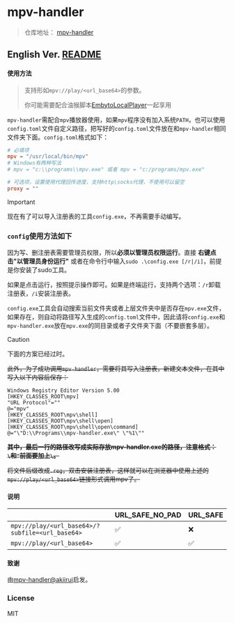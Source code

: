 # mpv-handler
> 仓库地址： [mpv-handler](https://github.com/Kosette/mpv-handler/)

## English Ver. [README](README_EN.md)

#### 使用方法

> 支持形如`mpv://play/<url_base64>`的参数。
> 
> 你可能需要配合油猴脚本[EmbytoLocalPlayer](https://github.com/bpking1/embyExternalUrl)一起享用

`mpv-handler`需配合`mpv`播放器使用，如果`mpv`程序没有加入系统`PATH`，也可以使用`config.toml`文件自定义路径，把写好的`config.toml`文件放在和`mpv-handler`相同文件夹下面。`config.toml`格式如下：
```toml
# 必填项
mpv = "/usr/local/bin/mpv"
# Windows有两种写法
# mpv = "c:\\programs\\mpv.exe" 或者 mpv = "c:/programs/mpv.exe"

# 可选项，设置使用代理回传进度，支持http\socks代理，不使用可以留空
proxy = ""
```
> [!IMPORTANT]  
> 现在有了可以导入注册表的工具`config.exe`，不再需要手动编写。

### `config`使用方法如下

因为写、删注册表需要管理员权限，所以**必须以管理员权限运行**。直接 **右键点击"以管理员身份运行"** 或者在命令行中输入`sudo .\config.exe [/r|/i]`，前提是你安装了sudo工具。

如果是点击运行，按照提示操作即可。如果是终端运行，支持两个选项：`/r`卸载注册表，`/i`安装注册表。

`config.exe`工具会自动搜索当前文件夹或者上层文件夹中是否存在`mpv.exe`文件，如果存在，则自动将路径写入生成的`config.toml`文件中，因此请将`config.exe`和`mpv-handler.exe`放在`mpv.exe`的同目录或者子文件夹下面（不要嵌套多层）。

> [!CAUTION]  
> 下面的方案已经过时。

~~此外，为了成功调用`mpv-handler`，需要将其写入注册表，新建文本文件，在其中写入以下内容后保存：~~
```
Windows Registry Editor Version 5.00
[HKEY_CLASSES_ROOT\mpv]
"URL Protocol"=""
@="mpv"
[HKEY_CLASSES_ROOT\mpv\shell]
[HKEY_CLASSES_ROOT\mpv\shell\open]
[HKEY_CLASSES_ROOT\mpv\shell\open\command]
@="\"D:\\Programs\\mpv-handler.exe\" \"%1\""
```
~~**其中，最后一行的路径改写成实际存放mpv-handler.exe的路径，注意格式：`\`和`"`前面要加上`\`。**~~

~~将文件后缀改成`.reg`，双击安装注册表，这样就可以在浏览器中使用上述的`mpv://play/<url_base64>`链接形式调用mpv了。~~

#### 说明

||URL_SAFE_NO_PAD|URL_SAFE|
|---|---|---|
|`mpv://play/<url_base64>/?subfile=<url_base64>`|✅|❌|
|`mpv://play/<url_base64>`|✅|✅|

#### 致谢

由[mpv-handler@akiirui](https://github.com/akiirui/mpv-handler)启发。

### License

MIT
